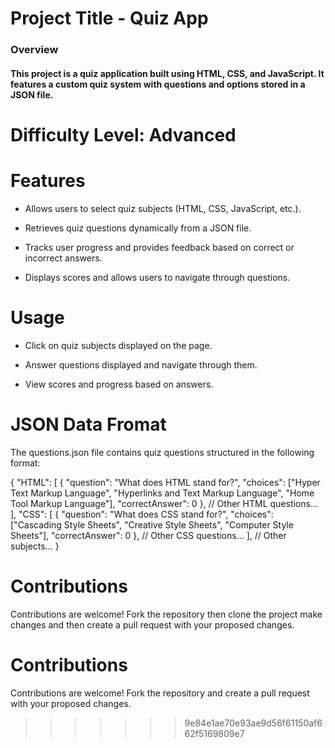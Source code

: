 
# Project Title - Quiz App

### Overview

#### This project is a quiz application built using HTML, CSS, and JavaScript. It features a custom quiz system with questions and options stored in a JSON file.

# Difficulty Level: Advanced

# Features

- Allows users to select quiz subjects (HTML, CSS, JavaScript, etc.).

- Retrieves quiz questions dynamically from a JSON file.

- Tracks user progress and provides feedback based on correct or incorrect answers.

- Displays scores and allows users to navigate through questions.

# Usage

- Click on quiz subjects displayed on the page.

- Answer questions displayed and navigate through them.

- View scores and progress based on answers.

# JSON Data Fromat

The questions.json file contains quiz questions structured in the following format:

{
"HTML": [
{
"question": "What does HTML stand for?",
"choices": ["Hyper Text Markup Language", "Hyperlinks and Text Markup Language", "Home Tool Markup Language"],
"correctAnswer": 0
},
// Other HTML questions...
],
"CSS": [
{
"question": "What does CSS stand for?",
"choices": ["Cascading Style Sheets", "Creative Style Sheets", "Computer Style Sheets"],
"correctAnswer": 0
},
// Other CSS questions...
],
// Other subjects...
}

# Contributions

Contributions are welcome! Fork the repository then clone the project make changes and then create a pull request with your proposed changes.




# Contributions

Contributions are welcome! Fork the repository and create a pull request with your proposed changes.

>>>>>>> 9e84e1ae70e93ae9d56f61150af662f5169809e7
